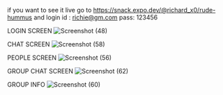 if you want to see it live go to https://snack.expo.dev/@richard_x0/rude-hummus and login id : richie@gm.com pass: 123456


LOGIN SCREEN
![Screenshot (48)](https://user-images.githubusercontent.com/35299116/126776373-02c79b19-c1d5-4d43-aa0b-4584ea5f907f.png)

CHAT SCREEN
![Screenshot (58)](https://user-images.githubusercontent.com/35299116/126776412-e46133fd-08fb-45f8-9fea-fac9689f553f.png)

PEOPLE SCREEN
![Screenshot (56)](https://user-images.githubusercontent.com/35299116/126776433-4179cf81-0120-4630-8194-e72e901e1608.png)

GROUP CHAT SCREEN
![Screenshot (62)](https://user-images.githubusercontent.com/35299116/126776476-69b94403-10d9-459f-b165-e142341de1fa.png)

GROUP INFO
![Screenshot (60)](https://user-images.githubusercontent.com/35299116/126776498-d35ff594-6ab3-41e8-9929-c71aaa239415.png)
